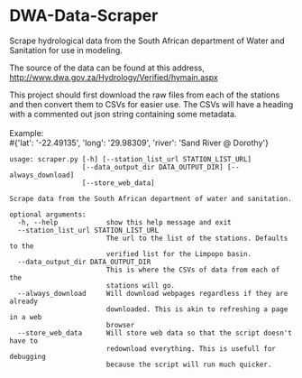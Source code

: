# DWA-Data-Scraper
Scrape hydrological data from the South African department of Water and Sanitation for use in modeling.

The source of the data can be found at this address, http://www.dwa.gov.za/Hydrology/Verified/hymain.aspx

This project should first download the raw files from each of the stations and then convert them to CSVs for easier use. The CSVs will have a heading with a commented out json string containing some metadata.
<br/>
<br/>
Example:
<br/>
#{'lat': '-22.49135', 'long': '29.98309', 'river': 'Sand River @ Dorothy'}


```
usage: scraper.py [-h] [--station_list_url STATION_LIST_URL]
                  [--data_output_dir DATA_OUTPUT_DIR] [--always_download]
                  [--store_web_data]

Scrape data from the South African department of water and sanitation.

optional arguments:
  -h, --help            show this help message and exit
  --station_list_url STATION_LIST_URL
                        The url to the list of the stations. Defaults to the
                        verified list for the Limpopo basin.
  --data_output_dir DATA_OUTPUT_DIR
                        This is where the CSVs of data from each of the
                        stations will go.
  --always_download     Will download webpages regardless if they are already
                        downloaded. This is akin to refreshing a page in a web
                        browser
  --store_web_data      Will store web data so that the script doesn't have to
                        redownload everything. This is usefull for debugging
                        because the script will run much quicker.
```
